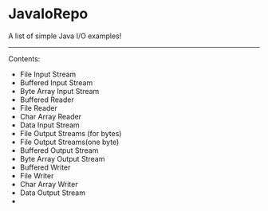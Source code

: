 # JavaIoRepo

A list of simple Java I/O examples!
________________________________________

Contents:
-	File Input Stream
-	Buffered Input Stream
-	Byte Array Input Stream
-	Buffered Reader
-	File Reader
-	Char Array Reader
-	Data Input Stream
-	File Output Streams (for bytes)
-	File Output Streams(one byte)
-	Buffered Output Stream
-	Byte Array Output Stream
-	Buffered Writer
-	File Writer
-	Char Array Writer
-	Data Output Stream
-	
